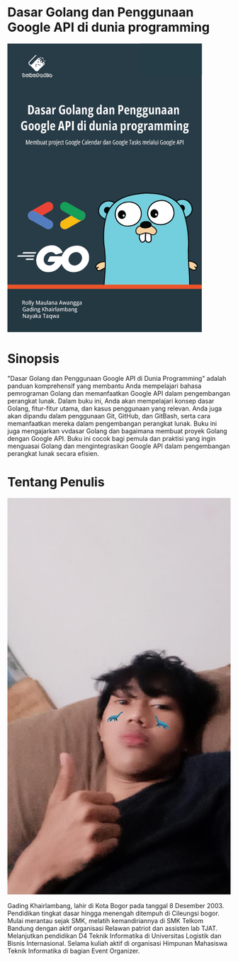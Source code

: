 # Dasar Golang dan Penggunaan Google API di dunia programming
![logo](https://raw.githubusercontent.com/bukped/quickstart/master/buku/depan.png)
# Sinopsis
"Dasar Golang dan Penggunaan Google API di Dunia Programming" 
adalah panduan komprehensif yang membantu Anda mempelajari 
bahasa pemrograman Golang dan memanfaatkan Google API dalam 
pengembangan perangkat lunak. Dalam buku ini, Anda akan 
mempelajari konsep dasar Golang, fitur-fitur utama, dan kasus 
penggunaan yang relevan. Anda juga akan dipandu dalam 
penggunaan Git, GitHub, dan GitBash, serta cara memanfaatkan 
mereka dalam pengembangan perangkat lunak. Buku ini juga 
mengajarkan vvdasar Golang dan bagaimana membuat proyek 
Golang dengan Google API. Buku ini cocok bagi pemula dan praktisi 
yang ingin menguasai Golang dan mengintegrasikan Google API 
dalam pengembangan perangkat lunak secara efisien.
# Tentang Penulis
![penulis](https://raw.githubusercontent.com/bukped/quickstart/master/buku/IMG-20210304-WA0001-1.jpg)

Gading Khairlambang, lahir di Kota Bogor pada tanggal 8 Desember 2003. 
Pendidikan tingkat dasar hingga menengah ditempuh di 
Cileungsi bogor. Mulai merantau sejak SMK, melatih 
kemandiriannya di SMK Telkom Bandung dengan aktif 
organisasi Relawan patriot dan assisten lab TJAT.
Melanjutkan pendidikan D4 Teknik Informatika di 
Universitas Logistik dan Bisnis Internasional. Selama 
kuliah aktif di organisasi Himpunan Mahasiswa Teknik Informatika di bagian 
Event Organizer.
